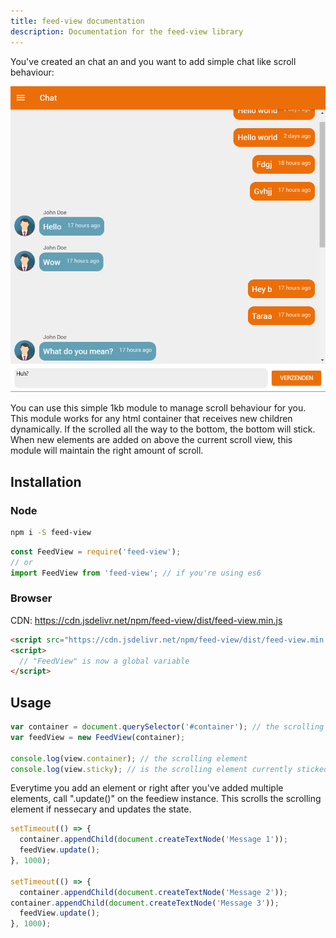 ```yaml
---
title: feed-view documentation
description: Documentation for the feed-view library
---
```


You've created an chat an and you want to add simple chat like scroll behaviour:

![Example chat view](./chat.png)

You can use this simple 1kb module to manage scroll behaviour for you. This module works for any html container that receives new children dynamically. If the scrolled all the way to the bottom, the bottom will stick. When new elements are added on above the current scroll view, this module will maintain the right amount of scroll.

## Installation

### Node

```bash
npm i -S feed-view
```

```javascript
const FeedView = require('feed-view');
// or
import FeedView from 'feed-view'; // if you're using es6
```

### Browser

CDN: https://cdn.jsdelivr.net/npm/feed-view/dist/feed-view.min.js

```html
<script src="https://cdn.jsdelivr.net/npm/feed-view/dist/feed-view.min.js"></script>
<script>
  // "FeedView" is now a global variable
</script>
```

## Usage

```javascript
var container = document.querySelector('#container'); // the scrolling element
var feedView = new FeedView(container);

console.log(view.container); // the scrolling element
console.log(view.sticky); // is the scrolling element currently sticked to the bottom
```

Everytime you add an element or right after you've added multiple elements, 
call ".update()" on the feediew instance. This scrolls the scrolling element if nessecary
and updates the state.

```javascript
setTimeout(() => {
  container.appendChild(document.createTextNode('Message 1'));
  feedView.update();
}, 1000);

setTimeout(() => {
  container.appendChild(document.createTextNode('Message 2'));
container.appendChild(document.createTextNode('Message 3'));
  feedView.update();
}, 1000);
```






